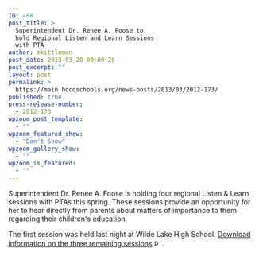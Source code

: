 ```yaml
---
ID: 488
post_title: >
  Superintendent Dr. Renee A. Foose to
  hold Regional Listen and Learn Sessions
  with PTA
author: mkittleman
post_date: 2013-03-20 00:00:26
post_excerpt: ""
layout: post
permalink: >
  https://main.hocoschools.org/news-posts/2013/03/2012-173/
published: true
press-release-number:
  - 2012-173
wpzoom_post_template:
  - ""
wpzoom_featured_show:
  - "Don't Show"
wpzoom_gallery_show:
  - ""
wpzoom_is_featured:
  - ""
---
```

Superintendent Dr. Renee A. Foose is holding four regional Listen &amp; Learn sessions with PTAs this spring. These sessions provide an opportunity for her to hear directly from parents about matters of importance to them regarding their children's education.

The first session was held last night at Wilde Lake High School. <a href="http://www.hcpss.org/news/newsletter/pta_listenlearn.pdf">Download information on the three remaining sessions</a> <img alt="pdf doc icon" src="http://www.hcpss.org/images/bullet-pdf.gif" width="16" height="16" align="bottom" border="0" />.